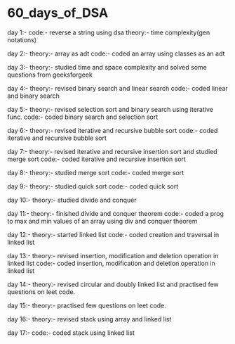 # 60_days_of_DSA
day 1:- code:- reverse a string using dsa 
        theory:- time complexity(gen notations)

day 2:- theory:- array as adt 
        code:- coded an array using classes as an adt        

day 3:- theory:- studied time and space complexity and 
        solved some questions from geeksforgeek

day 4:- theory:- revised binary search and linear search
        code:- coded linear and binary search

day 5:- theory:- revised selection sort and binary search using
        iterative func.
        code:- coded binary search and selection sort

day 6:- theory:- revised iterative and recursive bubble sort
        code:- coded iterative and recursive bubble sort

day 7:- theory:- revised iterative and recursive insertion sort
                and studied merge sort 
        code:- coded iterative and recursive insertion sort

day 8:- theory:- studied merge sort 
        code:- coded merge sort 

day 9:- theory:- studied quick sort 
        code:- coded quick sort 

day 10:- theory:- studied divide and conquer

day 11:- theory:- finished divide and conquer theorem
         code:- coded a prog to max and min values of an array
                using div and conquer theorem

day 12:- theory:- started linked list 
         code:- coded creation and traversal in linked list  
        
day 13:- theory:- revised insertion, modification and deletion operation in linked list
         code:- coded insertion, modification and deletion operation in linked list

day 14:- theory:- revised circular and doubly linked list and practised few questions on leet code.

day 15:- theory:- practised few questions on leet code.

day 16:- theory:- revised stack using array and linked list

day 17:- code:- coded stack using linked list 